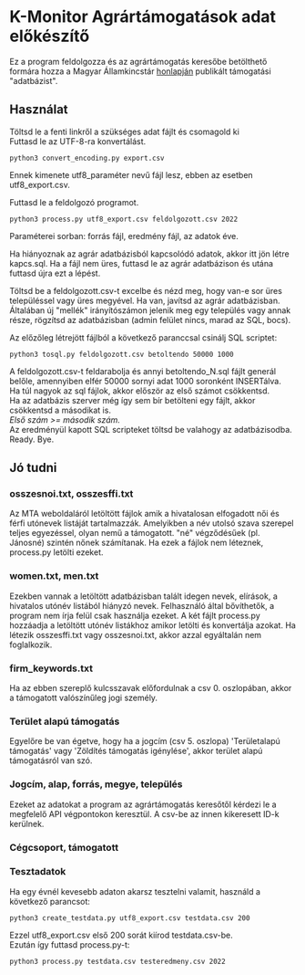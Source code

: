 # K-Monitor Agrártámogatások adat előkészítő

Ez a program feldolgozza és az agrártámogatás keresőbe betölthető formára hozza a Magyar Államkincstár [honlapján](https://www.mvh.allamkincstar.gov.hu/tamogatasi-adatok) publikált támogatási "adatbázist".

## Használat

Töltsd le a fenti linkről a szükséges adat fájlt és csomagold ki  
Futtasd le az UTF-8-ra konvertálást.
``` 
python3 convert_encoding.py export.csv 
```
Ennek kimenete utf8_paraméter nevű fájl lesz, ebben az esetben utf8_export.csv.

Futtasd le a feldolgozó programot.
```
python3 process.py utf8_export.csv feldolgozott.csv 2022
```
Paraméterei sorban: forrás fájl, eredmény fájl, az adatok éve.

Ha hiányoznak az agrár adatbázisból kapcsolódó adatok, akkor itt jön létre kapcs.sql. Ha a fájl nem üres, futtasd le az agrár adatbázison és utána futtasd újra ezt a lépést.

Töltsd be a feldolgozott.csv-t excelbe és nézd meg, hogy van-e sor üres településsel vagy üres megyével. Ha van, javítsd az agrár adatbázisban. Általában új "mellék" irányítószámon jelenik meg egy település vagy annak része, rögzítsd az adatbázisban (admin felület nincs, marad az SQL, bocs).

Az előzőleg létrejött fájlból a következő paranccsal csinálj SQL scriptet:
```
python3 tosql.py feldolgozott.csv betoltendo 50000 1000
```
A feldolgozott.csv-t feldarabolja és annyi betoltendo_N.sql fájlt generál belőle, amennyiben elfér 50000 sornyi adat 1000 soronként INSERTálva.  
Ha túl nagyok az sql fájlok, akkor először az első számot csökkentsd.  
Ha az adatbázis szerver még így sem bír betölteni egy fájlt, akkor csökkentsd a másodikat is.  
*Első szám >= második szám.*  
Az eredményül kapott SQL scripteket töltsd be valahogy az adatbázisodba.  
Ready. Bye.
## Jó tudni

### osszesnoi.txt, osszesffi.txt

Az MTA weboldaláról letöltött fájlok amik a hivatalosan elfogadott női és férfi utónevek listáját tartalmazzák. Amelyikben a név utolsó szava szerepel teljes egyezéssel, olyan nemű a támogatott. "né" végződésűek (pl. Jánosné) szintén nőnek számítanak.
Ha ezek a fájlok nem léteznek, process.py letölti ezeket.

### women.txt, men.txt

Ezekben vannak a letöltött adatbázisban talált idegen nevek, elírások, a hivatalos utónév listából hiányzó nevek. Felhasználó által bővíthetők, a program nem írja felül csak használja ezeket. A két fájlt process.py hozzáadja a letöltött utónév listákhoz amikor letölti és konvertálja azokat. Ha létezik osszesffi.txt vagy osszesnoi.txt, akkor azzal egyáltalán nem foglalkozik.

### firm_keywords.txt

Ha az ebben szereplő kulcsszavak előfordulnak a csv 0. oszlopában, akkor a támogatott valószínűleg jogi személy.

### Terület alapú támogatás

Egyelőre be van égetve, hogy ha a jogcím (csv 5. oszlopa) 'Területalapú támogatás' vagy 'Zöldítés támogatás igénylése', akkor terület alapú támogatásról van szó.

### Jogcím, alap, forrás, megye, település

Ezeket az adatokat a program az agrártámogatás keresőtől kérdezi le a megfelelő API végpontokon keresztül. A csv-be az innen kikeresett ID-k kerülnek.

### Cégcsoport, támogatott

### Tesztadatok

Ha egy évnél kevesebb adaton akarsz tesztelni valamit, használd a következő parancsot:
```
python3 create_testdata.py utf8_export.csv testdata.csv 200
```
Ezzel utf8_export.csv első 200 sorát kiírod testdata.csv-be.  
Ezután így futtasd process.py-t:
```
python3 process.py testdata.csv testeredmeny.csv 2022
```
